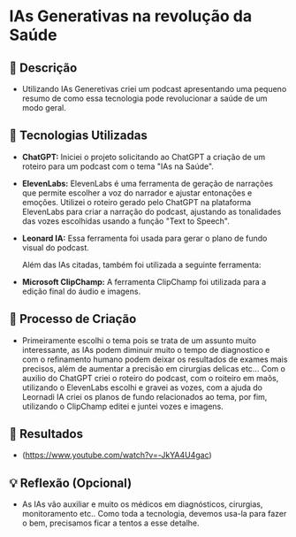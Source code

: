 # IAs Generativas na revolução da Saúde

## 📒 Descrição

- Utilizando IAs Generetivas criei um podcast apresentando uma pequeno resumo 
  de como essa tecnologia pode revolucionar a saúde de um modo geral. 

## 🤖 Tecnologias Utilizadas

- **ChatGPT:**
  Iniciei o projeto solicitando ao ChatGPT a criação de um roteiro para um podcast com o tema "IAs na Saúde".

- **ElevenLabs:**
  ElevenLabs é uma ferramenta de geração de narrações que permite escolher a voz do narrador e ajustar entonações e emoções. Utilizei o roteiro gerado pelo ChatGPT na plataforma ElevenLabs para criar a narração do podcast, ajustando as tonalidades das vozes escolhidas usando a função "Text to Speech".

- **Leonard IA:**
  Essa ferramenta foi usada para gerar o plano de fundo visual do podcast.

  Além das IAs citadas, também foi utilizada a seguinte ferramenta:

- **Microsoft ClipChamp:**
  A ferramenta ClipChamp foi utilizada para a edição final do áudio e imagens.


## 🧐 Processo de Criação

- Primeiramente escolhi o tema pois se trata de um assunto muito interessante, as IAs podem diminuir muito o tempo de diagnostico e com 
  o refinamento humano podem deixar os resultados de exames mais precisos, além de aumentar a precisão em cirurgias delicas etc...
  Com o auxilio do ChatGPT criei o roteiro do podcast, com o roiteiro em maõs, utilizando o ElevenLabs escolhi e gravei as vozes, com a ajuda do 
  Leornadi IA criei os planos de fundo relacionados ao tema, por fim, utilizando o ClipChamp editei e juntei vozes e imagens. 

## 🚀 Resultados

- (https://www.youtube.com/watch?v=-JkYA4U4gac)

## 💡 Reflexão (Opcional)

- As IAs vão auxiliar e muito os médicos em diagnósticos, cirurgias, monitoramento etc..
  Como toda a tecnologia, devemos usa-la para fazer o bem, precisamos ficar a tentos a esse detalhe. 
